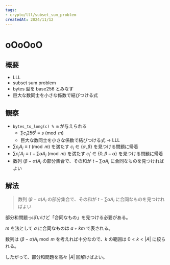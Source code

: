 ```yaml
---
tags:
- crypto/lll/subset_sum_problem
createdAt: 2024/11/12
---
```


# oOoOoO

## 概要

* LLL
* subset sum problem
* bytes 型を base256 とみなす
* 巨大な数同士を小さな係数で結びつける式

## 観察

* `bytes_to_long(c) % m` が与えられる
  * $\sum c_i 256^{i} \equiv s \pmod m$
  * 巨大な数同士を小さな係数で結びつける式 → LLL
* $\sum c_iA_i \equiv t \pmod m$ を満たす $c_i \in \{\alpha, \beta\}$ を見つける問題に帰着
* $\sum c_i'A_i \equiv t - \sum \alpha A_i \pmod m$ を満たす $c_i' \in \{0, \beta - \alpha\}$ を見つける問題に帰着
* 数列 $(\beta - \alpha)A_i$ の部分集合で、その和が $t - \sum \alpha A_i$ に合同なものを見つければよい

## 解法

> 数列 $(\beta - \alpha)A_i$ の部分集合で、その和が $t - \sum \alpha A_i$ に合同なものを見つければよい

部分和問題っぽいけど「合同なもの」を見つける必要がある。

$m$ を法として $a$ に合同なものは $a + km$ で表される。

数列は $(\beta - \alpha)A_i \bmod m$ を考えれば十分なので、$k$ の範囲は $0 \lt k \lt |A|$ に絞られる。

したがって、部分和問題を高々 $|A|$ 回解けばよい。
